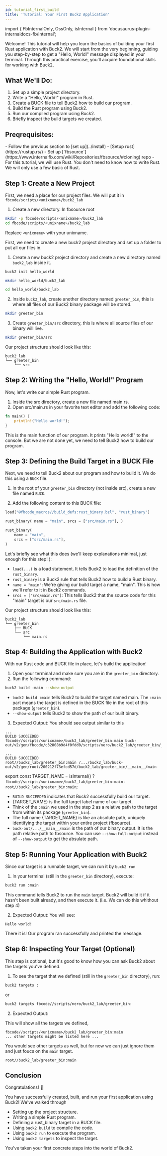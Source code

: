 ```yaml
---
id: tutorial_first_build
title: 'Tutorial: Your First Buck2 Application'
---
```


import { FbInternalOnly, OssOnly, isInternal } from
'docusaurus-plugin-internaldocs-fb/internal';

Welcome! This tutorial will help you learn the basics of building your first
Rust application with Buck2. We will start from the very beginning, guiding you
step-by-step to get a "Hello, World!" message displayed in your terminal.
Through this practical exercise, you'll acquire foundational skills for working
with Buck2.

## What We'll Do:

1. Set up a simple project directory.
2. Write a "Hello, World!" program in Rust.
3. Create a BUCK file to tell Buck2 how to build our program.
4. Build the Rust program using Buck2.
5. Run our compiled program using Buck2.
6. Briefly inspect the build targets we created.

## Preqrequisites:

<OssOnly>
- Follow the previous section to [set up](../install)
- [Setup rust](https://rustup.rs/)
</OssOnly>
<FbInternalOnly>
- Set up [`fbsource`](https://www.internalfb.com/wiki/Repositories/fbsource/#cloning) repo
</FbInternalOnly>
- For this tutorial, we will use Rust. You don't need to know how to write Rust.
  We will only use a few basic of Rust.

## Step 1: Create a New Project

<FbInternalOnly>

First, we need a place for our project files. We will put it in
`fbcode/scripts/<unixname>/buck2_lab`

1. Create a new directory. In fbsource root

```bash
mkdir -p fbcode/scripts/<unixname>/buck2_lab
cd fbcode/scripts/<unixname>/buck2_lab
```

Replace `<unixname>` with your unixname.

</FbInternalOnly>

<OssOnly>

First, we need to create a new buck2 project directory and set up a folder to
put all our files in.

1. Create a new buck2 project directory and create a new directory named
   `buck2_lab` inside it.

```bash
buck2 init hello_world

mkdir hello_world/buck2_lab

cd hello_world/buck2_lab
```

</OssOnly>

2. Inside `buck2_lab`, create another directory named `greeter_bin`, this is
   where all files of our Buck2 binary package will be stored.

```bash
mkdir greeter_bin
```

3. Create `greeter_bin/src` directory, this is where all source files of our
   binary will live.

```bash
mkdir greeter_bin/src
```

Our project structure should look like this:

```
buck2_lab
└── greeter_bin
    └── src
```

## Step 2: Writing the "Hello, World!" Program

Now, let's write our simple Rust program.

1. Inside the src directory, create a new file named main.rs.
2. Open src/main.rs in your favorite text editor and add the following code:

```rust
fn main() {
    println!("Hello world!");
}
```

This is the main function of our program. It prints "Hello world!" to the
console. But we are not done yet, we need to tell Buck2 how to build our
program.

## Step 3: Defining the Build Target in a BUCK File

Next, we need to tell Buck2 about our program and how to build it. We do this
using a `BUCK` file.

1. In the root of your `greeter_bin` directory (not inside src), create a new
   file named `BUCK`.

2. Add the following content to this BUCK file:

<FbInternalOnly>

```python
load("@fbcode_macros//build_defs:rust_binary.bzl", "rust_binary")

rust_binary( name = "main", srcs = ["src/main.rs"], )

```

</FbInternalOnly>

<OssOnly>

```python
rust_binary(
    name = "main",
    srcs = ["src/main.rs"],
)
```

</OssOnly>

Let's briefly see what this does (we'll keep explanations minimal, just enough
for this step! ):

- `load(...)` is a load statement. It tells Buck2 to load the definition of the
  `rust_binary`.
- `rust_binary` is a Buck2 rule that tells Buck2 how to build a Rust binary.
- `name = "main"`: We're giving our build target a name, "main". This is how
  we'll refer to it in Buck2 commands.
- `srcs = ["src/main.rs"]`: This tells Buck2 that the source code for this
  "main" target is our `src/main.rs` file.

Our project structure should look like this:

```
buck2_lab
└── greeter_bin
    ├── BUCK
    └── src
        └── main.rs
```

## Step 4: Building the Application with Buck2

With our Rust code and BUCK file in place, let's build the application!

1. Open your terminal and make sure you are in the `greeter_bin` directory.
2. Run the following command:

```bash
buck2 build :main --show-output
```

- `buck2 build :main` tells Buck2 to build the target named main. The `:main`
  part means the target is defined in the BUCK file in the root of this package
  (`greeter_bin`).
- `--show-output` tells Buck2 to show the path of our built binary.

3. Expected Output: You should see output similar to this

<FbInternalOnly>

```
...
BUILD SUCCEEDED
fbcode//scripts/<unixname>/buck2_lab/greeter_bin:main buck-out/v2/gen/fbcode/c32808b9d4f0fdd0/scripts/nero/buck2_lab/greeter_bin/__main__/main
```

</FbInternalOnly>

<OssOnly>

```
...
BUILD SUCCEEDED
root//buck2_lab/greeter_bin:main /.../buck2_lab/buck-out/v2/gen/root/200212f73efcd57d/buck2_lab/greeter_bin/__main__/main
```

</OssOnly>

export const TARGET_NAME = isInternal() ?
<code>fbcode//scripts/&lt;unixname&gt;/buck2_lab/greeter_bin:main</code> :
<code>root//buck2_lab/greeter_bin:main</code>;

- `BUILD SUCCEEDED` indicates that Buck2 successfully build our target.
- {TARGET_NAME} is the full target label name of our target.
- Think of the `:main` we used in the step 2 as a relative path to the target
  from within its package (`greeter_bin`).
- The full name {TARGET_NAME} is like an absolute path, uniquely identifying the
  target within your entire project (fbsource).
- `buck-out/.../__main__/main` is the path of our binary output. It is the path
  relative path to fbsource. You can use `--show-full-output` instead of
  `--show-output` to get the absulate path.

## Step 5: Running Your Application with Buck2

Since our target is a runnable target, we can run it by `buck2 run`

1. In your terminal (still in the `greeter_bin` directory), execute:

```bash
buck2 run :main
```

This command tells Buck2 to run the `main` target. Buck2 will build it if it
hasn't been built already, and then execute it. (i.e. We can do this whithout
step 4)

2. Expected Output: You will see:

```
Hello world!
```

There it is! Our program ran successfully and printed the message.

## Step 6: Inspecting Your Target (Optional)

This step is optional, but it's good to know how you can ask Buck2 about the
targets you've defined.

1. To see the target that we defined (still in the `greeter_bin` directory),
   run:

```bash
buck2 targets :
```

or

```bash
buck2 targets fbcode//scripts/nero/buck2_lab/greeter_bin:
```

2. Expected Output:

This will show all the targets we defined,

<FbInternalOnly>

```
fbcode//scripts/<unixname>/buck2_lab/greeter_bin:main
... other targets might be listed here ...
```

You would see other targets as well, but for now we can just ignore them and
just foucs on the `main` target.

</FbInternalOnly>

<OssOnly>

```
root//buck2_lab/greeter_bin:main
```

</OssOnly>

## Conclusion

Congratulations! 🎉

You have successfully created, built, and run your first application using
Buck2! We've walked through

- Setting up the project structure.
- Writing a simple Rust program.
- Defining a rust_binary target in a BUCK file.
- Using `buck2 build` to compile the code.
- Using `buck2 run` to execute the program.
- Using `buck2 targets` to inspect the target.

You've taken your first concrete steps into the world of Buck2.

